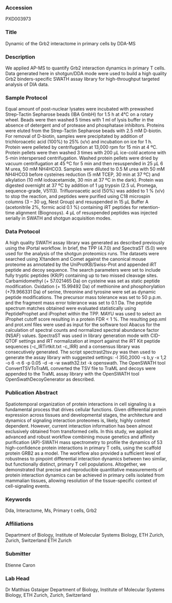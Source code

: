 ### Accession
PXD003973

### Title
Dynamic of the Grb2 interactome in primary cells by DDA-MS

### Description
We applied AP-MS to quantify Grb2 interaction dynamics in primary T cells. Data generated here in shotgun/DDA mode were used to build a high quality Grb2 binders-specific SWATH assay library for high-throughput targeted analysis of DIA data.

### Sample Protocol
Equal amount of post-nuclear lysates were incubated with prewashed Strep-Tactin Sepharose beads (IBA GmbH) for 1.5 h at 4°C on a rotary wheel. Beads were then washed 5 times with 1 ml of lysis buffer in the absence of detergent and of protease and phosphatase inhibitors. Proteins were eluted from the Strep-Tactin Sepharose beads with 2.5 mM D-biotin. For removal of D-biotin, samples were precipitated by addition of trichloroacetic acid (100%) to 25% (v/v) and incubation on ice for 1 h. Protein were pelleted by centrifugation at 13,000 rpm for 15 min at 4 ºC. Protein pellets were then washed 3 times with 200 µL ice-cold acetone with 5-min interspersed centrifugation. Washed protein pellets were dried by vacuum centrifugation at 45 ºC for 5 min and then resuspended in 25 µL 6 M urea, 50 mM NH4HCO3.  Samples were diluted to 0.5 M urea with 50 mM NH4HCO3 before cysteines reduction (5 mM TCEP, 30 min at 37 ºC) and alkylation (10 mM iodoacetamide, 30 min at 37 ºC in the dark). Protein was digested overnight at 37 ºC by addition of 1 µg trypsin (2.5 uL Promega, sequence-grade, V5113). Trifluoroacetic acid (50%) was added to 1 % (v/v) to stop the reaction, and peptides were purified using C18 microspin columns (3 – 30 ug, Nest Group) and resuspended in 15 µL Buffer A (acetonitrile 2%, formic acid 0.1 %) containing iRT peptides for retention-time alignment (Biognosys). 4 µL of resuspended peptides was injected serially in SWATH and shotgun acquisition modes.

### Data Protocol
A high quality SWATH assay library was generated as described previously using the iPortal workflow. In brief, the TPP (4.7.0) and SpectraST (5.0) were used for the analysis of the shotgun proteomics runs. The datasets were searched using X!tandem and Comet against the canonical mouse proteome as annotated by the UniProtKB/Swiss-Prot and appended iRT peptide and decoy sequence. The search parameters were set to include fully tryptic peptides (KR/P) containing up to two missed cleavage sites. Carbamidomethyl (+ 57.021465 Da) on cysteine was set as static peptide modification. Oxidation (+ 15.99492 Da) of methionine and phosphorylation (+79.966331 Da) of serine, threonine and tyrosine were set as dynamic peptide modifications. The precursor mass tolerance was set to 50 p.p.m. and the fragment mass error tolerance was set to 0.1 Da. The peptide spectrum matches obtained were evaluated statistically using PeptideProphet and iProphet within the TPP. MAYU was used to select an iProphet cutoff score resulting in a protein FDR < 1 %. The resulting pep.xml and prot.xml files were used as input for the software tool Abacus for the calculation of spectral counts and normalized spectral abundance factor (NSAF) values. SpectraST was used in library generation mode with CID-QTOF settings and iRT normalization at import against the iRT Kit peptide sequences (-c_IRTirtkit.txt -c_IRR) and a consensus library was consecutively generated. The script spectrast2tsv.py was then used to generate the assay library with suggested settings: -l 350,2000 -s b,y -x 1,2 -o 6 -n 6 -p 0.05 -d -e -w swath32.txt -k openswath. The OpenSWATH tool ConvertTSVToTraML converted the TSV file to TraML and decoys were appended to the TraML assay library with the OpenSWATH tool OpenSwathDecoyGenerator as described.

### Publication Abstract
Spatiotemporal organization of protein interactions in cell signaling is a fundamental process that drives cellular functions. Given differential protein expression across tissues and developmental stages, the architecture and dynamics of signaling interaction proteomes is, likely, highly context dependent. However, current interaction information has been almost exclusively obtained from transformed cells. In this study, we applied an advanced and robust workflow combining mouse genetics and affinity purification (AP)-SWATH mass spectrometry to profile the dynamics of 53 high-confidence protein interactions in primary T&#xa0;cells, using the scaffold protein GRB2 as a model. The workflow also provided a sufficient level of robustness to pinpoint differential interaction dynamics between two similar, but functionally distinct, primary T&#xa0;cell populations. Altogether, we demonstrated that precise and reproducible quantitative measurements of protein interaction dynamics can be achieved in primary cells isolated from mammalian tissues, allowing resolution of the tissue-specific context of cell-signaling events.

### Keywords
Dda, Interactome, Ms, Primary t cells, Grb2

### Affiliations
Department of Biology, Institute of Molecular Systems Biology, ETH Zurich, Zurich, Switzerland
ETH Zurich

### Submitter
Etienne Caron

### Lab Head
Dr Matthias Gstaiger
Department of Biology, Institute of Molecular Systems Biology, ETH Zurich, Zurich, Switzerland



